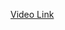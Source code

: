 [Video Link](https://www.youtube.com/watch?v=Jn1GGmWKBC8&list=PLbGui_ZYuhiiSVvVP_9w57-aU7kx_H9bu&index=14)